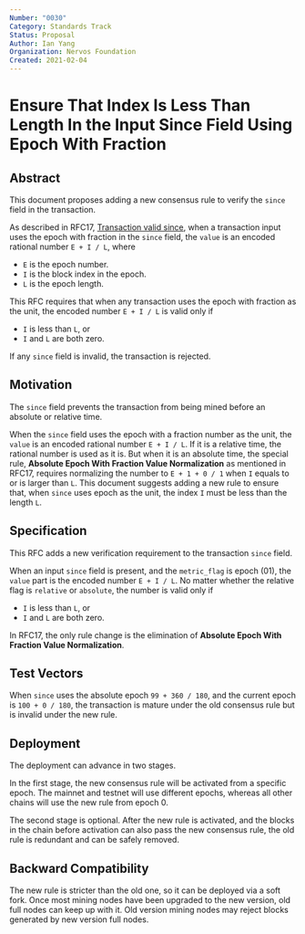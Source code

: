 ```yaml
---
Number: "0030"
Category: Standards Track
Status: Proposal
Author: Ian Yang
Organization: Nervos Foundation
Created: 2021-02-04
---
```


# Ensure That Index Is Less Than Length In the Input Since Field Using Epoch With Fraction

## Abstract

This document proposes adding a new consensus rule to verify the `since` field in the transaction.

As described in RFC17, [Transaction valid since](../0017-tx-valid-since/0017-tx-valid-since.md), when a transaction input uses the epoch with fraction in the `since` field, the `value` is an encoded rational number `E + I / L`, where

- `E` is the epoch number.
- `I` is the block index in the epoch.
- `L` is the epoch length.

This RFC requires that when any transaction uses the epoch with fraction as the unit, the encoded number `E + I / L` is valid only if

- `I` is less than `L`, or
- `I` and `L` are both zero.

If any `since` field is invalid, the transaction is rejected.

## Motivation

The `since` field prevents the transaction from being mined before an absolute or relative time.

When the `since` field uses the epoch with a fraction number as the unit, the `value` is an encoded rational number `E + I / L`. If it is a relative time, the rational number is used as it is. But when it is an absolute time, the special rule, **Absolute Epoch With Fraction Value Normalization** as mentioned in RFC17, requires normalizing the number to `E + 1 + 0 / 1` when `I` equals to or is larger than `L`.
This document suggests adding a new rule to ensure that, when `since` uses epoch as the unit, the index `I` must be less than the length `L`.

## Specification

This RFC adds a new verification requirement to the transaction `since` field.

When an input `since` field is present, and the `metric_flag` is epoch (01), the `value` part is the encoded number `E + I / L`. No matter whether the relative flag is `relative` or `absolute`, the number is valid only if

- `I` is less than `L`, or
- `I` and `L` are both zero.

In RFC17, the only rule change is the elimination of **Absolute Epoch With Fraction Value Normalization**.

## Test Vectors

When `since` uses the absolute epoch `99 + 360 / 180`, and the current epoch is `100 + 0 / 180`, the transaction is mature under the old consensus rule but is invalid under the new rule.

## Deployment

The deployment can advance in two stages.

In the first stage, the new consensus rule will be activated from a specific epoch. The mainnet and testnet will use different epochs, whereas all other chains will use the new rule from epoch 0.

The second stage is optional. After the new rule is activated, and the blocks in the chain before activation can also pass the new consensus rule, the old rule is redundant and can be safely removed.

## Backward Compatibility

The new rule is stricter than the old one, so it can be deployed via a soft fork. Once most mining nodes have been upgraded to the new version, old full nodes can keep up with it. Old version mining nodes may reject blocks generated by new version full nodes.
